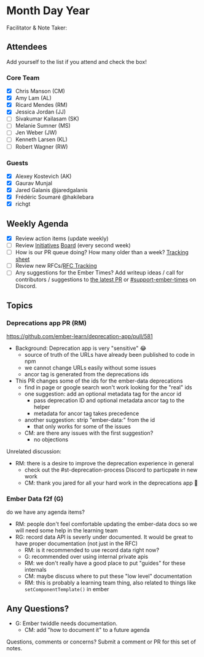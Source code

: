 # Month Day Year

Facilitator & Note Taker: 

## Attendees

Add yourself to the list if you attend and check the box!

### Core Team
- [x]  Chris Manson (CM)
- [x]  Amy Lam (AL)
- [x]  Ricard Mendes (RM)
- [x]  Jessica Jordan (JJ)
- [ ]  Sivakumar Kailasam (SK)
- [ ]  Melanie Sumner (MS)
- [ ]  Jen Weber (JW)
- [ ]  Kenneth Larsen (KL)
- [ ]  Robert Wagner (RW)

### Guests
- [x] Alexey Kostevich (AK)
- [x] Gaurav Munjal
- [x] Jared Galanis @jaredgalanis
- [x] Frédéric Soumaré @hakilebara
- [x] richgt

## Weekly Agenda

- [x]  Review action items (update weekly)
- [ ]  Review [Initiatives](https://github.com/orgs/ember-learn/projects/19) [Board](https://github.com/orgs/ember-learn/projects/33) [](https://github.com/orgs/ember-learn/projects/19)(every second week)
- [ ]  How is our PR queue doing? How many older than a week? [Tracking sheet](https://docs.google.com/spreadsheets/d/1sPyN9z9wZMpTNwqCfa6R9QSPZkIW4iQd-H4gZC7ILLk/edit#gid=2035777454)
- [ ]  Review new RFCs/[RFC Tracking](https://github.com/emberjs/rfc-tracking)
- [ ]  Any suggestions for the Ember Times? Add writeup ideas / call for contributors / suggestions to [the latest PR](https://github.com/ember-learn/ember-blog/pulls?q=is%3Aopen+is%3Apr+label%3A%22%F0%9F%97%9E+embertimes%22%20or%20#support-ember-times) or [#support-ember-times](https://discordapp.com/channels/480462759797063690/485450546887786506) on Discord.

## Topics

### Deprecations app PR (RM)

https://github.com/ember-learn/deprecation-app/pull/581

- Background: Deprecation app is very "sensitive" :joy:
  - source of truth of the URLs have already been published to code in npm
  - we cannot change URLs easily without some issues
  - ancor tag is generated from the deprecations ids
- This PR changes some of the ids for the ember-data deprecations
  - find in page or google search won't work looking for the "real" ids
  - one suggestion: add an optional metadata tag for the ancor id
    - pass deprecation ID and optional metadata ancor tag to the helper
    - metadata for ancor tag takes precedence
  - another suggestion: strip "ember-data:" from the id
    - that only works for some of the issues
  - CM: are there any issues with the first suggestion?
    - no objections
  
Unrelated discussion: 

- RM: there is a desire to improve the deprecation experience in general
  - check out the #st-deprecation-process Discord to particpate in new work
  - CM: thank you jared for all your hard work in the deprecations app :tada:
    

### Ember Data f2f (G) 

do we have any agenda items?

- RM: people don't feel comfortable updating the ember-data docs so we will need some help in the learning team
- RG: record data API is severly under documented. It would be great to have proper documentation (not just in the RFC)
  - RM: is it recommended to use record data right now?
  - G: recommended over using internal private apis
  - RM: we don't really have a good place to put "guides" for these internals
  - CM: maybe discuss where to put these "low level" documentation
  - RM: this is probably a learning team thing, also related to things like `setComponentTemplate()` in ember


## Any Questions?

- G: Ember twiddle needs documentation.
  - CM: add "how to document it" to a future agenda
  
Questions, comments or concerns? Submit a comment or PR for this set of notes.
